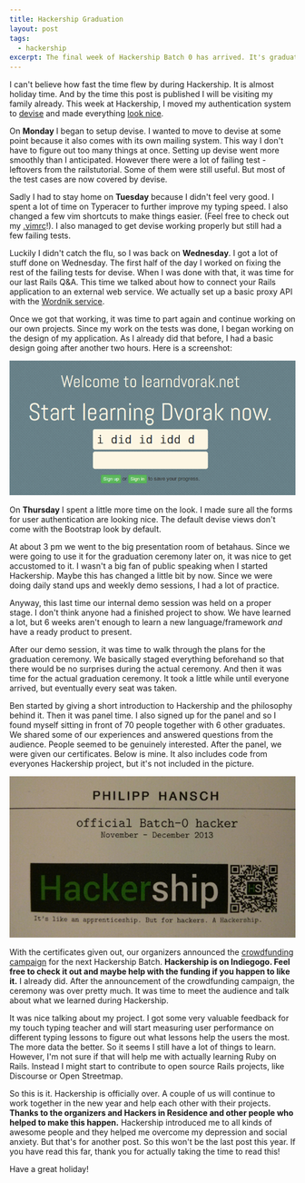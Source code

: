 ```yaml
---
title: Hackership Graduation
layout: post
tags:
  - hackership
excerpt: The final week of Hackership Batch 0 has arrived. It's graduation week. This week I added devise authentication and made sure my project looks presentable for the demos.
---
```

I can't believe how fast the time flew by during Hackership. It is almost holiday time. And by the time this post is published I will be visiting my family already. This week at Hackership, I moved my authentication system to [devise](https://github.com/plataformatec/devise) and made everything [look nice](https://twitter.com/phansch/status/413368624905064448).

On **Monday** I began to setup devise. I wanted to move to devise at some point because it also comes with its own mailing system. This way I don't have to figure out too many things at once. Setting up devise went more smoothly than I anticipated. However there were a lot of failing test - leftovers from the railstutorial. Some of them were still useful. But most of the test cases are now covered by devise.

Sadly I had to stay home on **Tuesday** because I didn't feel very good. I spent a lot of time on Typeracer to further improve my typing speed. I also changed a few vim shortcuts to make things easier. (Feel free to check out my [.vimrc](https://github.com/phansch/dotfiles/blob/master/vimrc)!). I also managed to get devise working properly but still had a few failing tests.

Luckily I didn't catch the flu, so I was back on **Wednesday**. I got a lot of stuff done on Wednesday. The first half of the day I worked on fixing the rest of the failing tests for devise. When I was done with that, it was time for our last Rails Q&A. This time we talked about how to connect your Rails application to an external web service. We actually set up a basic proxy API with the [Wordnik service](http://developer.wordnik.com/).

Once we got that working, it was time to part again and continue working on our own projects. Since my work on the tests was done, I began working on the design of my application. As I already did that before, I had a basic design going after another two hours. Here is a screenshot:

<a href="/assets/images/posts/2013-12-22-hackership-graduation/theme.png" class="thumbnail">
  <img src="/assets/images/posts/2013-12-22-hackership-graduation/theme.png" alt="screenshot">
</a>


On **Thursday** I spent a little more time on the look. I made sure all the forms for user authentication are looking nice. The default devise views don't come with the Bootstrap look by default.

At about 3 pm we went to the big presentation room of betahaus. Since we were going to use it for the graduation ceremony later on, it was nice to get accustomed to it. I wasn't a big fan of public speaking when I started Hackership. Maybe this has changed a little bit by now. Since we were doing daily stand ups and weekly demo sessions, I had a lot of practice.

Anyway, this last time our internal demo session was held on a proper stage. I don't think anyone had a finished project to show. We have learned a lot, but 6 weeks aren't enough to learn a new language/framework *and* have a ready product to present.

After our demo session, it was time to walk through the plans for the graduation ceremony. We basically staged everything beforehand so that there would be no surprises during the actual ceremony. And then it was time for the actual graduation ceremony. It took a little while until everyone arrived, but eventually every seat was taken.

Ben started by giving a short introduction to Hackership and the philosophy behind it. Then it was panel time. I also signed up for the panel and so I found myself sitting in front of 70 people together with 6 other graduates. We shared some of our experiences and answered questions from the audience. People seemed to be genuinely interested. After the panel, we were given our certificates. Below is mine. It also includes code from everyones Hackership project, but it's not included in the picture.

<a href="/assets/images/posts/2013-12-22-hackership-graduation/cert.png" class="thumbnail">
  <img src="/assets/images/posts/2013-12-22-hackership-graduation/cert.png" alt="screenshot">
</a>

With the certificates given out, our organizers announced the [crowdfunding campaign](http://www.indiegogo.com/projects/an-apprenticeship-for-hackers-a-hackership) for the next Hackership Batch. **Hackership is on Indiegogo. Feel free to check it out and maybe help with the funding if you happen to like it.** I already did. After the announcement of the crowdfunding campaign, the ceremony was over pretty much. It was time to meet the audience and talk about what we learned during Hackership.

It was nice talking about my project. I got some very valuable feedback for my touch typing teacher and will start measuring user performance on different typing lessons to figure out what lessons help the users the most. The more data the better. So it seems I still have a lot of things to learn. However, I'm not sure if that will help me with actually learning Ruby on Rails. Instead I might start to contribute to open source Rails projects, like Discourse or Open Streetmap.

So this is it. Hackership is officially over. A couple of us will continue to work together in the new year and help each other with their projects. **Thanks to the organizers and Hackers in Residence and other people who helped to make this happen.** Hackership introduced me to all kinds of awesome people and they helped me overcome my depression and social anxiety. But that's for another post. So this won't be the last post this year. If you have read this far, thank you for actually taking the time to read this!

Have a great holiday!
